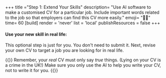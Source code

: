 +++
title ="Step 1: Extend Your Skills"
description= "Use AI software to make a customised CV for a particular job. Include important words related to the job so that employers can find this CV more easily."
emoji= "💪🏾"
time= 60
[build]
  render = 'never'
  list = 'local'
  publishResources = false 
+++

#### Use your new skill in real life:

This optional step is just for you. You don't need to submit it. Next, revise your own CV to target a job you are looking for in real life.

{{<note type="tip" title="Be careful with Generative AI">}}
Remember, your _real_ CV must only say _true_ things. (Lying on your CV is a crime in the UK!) Make sure you only use the AI to help you write your CV, not to write it for you.
{{</note>}}

